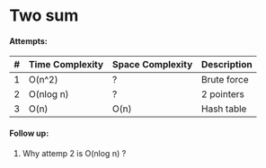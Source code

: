 # Two sum

#### Attempts:

| # | Time Complexity | Space Complexity | Description | 
| - | ---- | ----- | ----------- |
| 1 | O(n^2) | ? | Brute force |
| 2 | O(nlog n) | ? | 2 pointers |
| 3 | O(n) | O(n) | Hash table |

#### Follow up:
1. Why attemp 2 is O(nlog n) ?